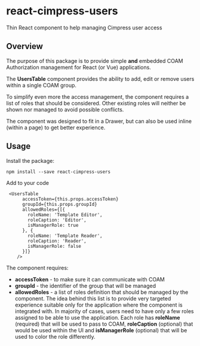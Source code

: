 # react-cimpress-users
Thin React component to help managing Cimpress user access

## Overview 
The purpose of this package is to provide simple **and** embedded COAM Authorization management
for React (or Vue) applications.
 
The **UsersTable** component provides the ability to add, edit or remove users within a single COAM group.

To simplify even more the access management, the component requires a list of roles that should 
be considered. Other existing roles will neither be shown nor managed to avoid possible conflicts. 

The component was designed to fit in a Drawer, but can also be used inline (within a page) to get better experience.


## Usage

Install the package:
    
    npm install --save react-cimpress-users

  
Add to your code

     <UsersTable
          accessToken={this.props.accessToken}
          groupId={this.props.groupId}
          allowedRoles={[{
            roleName: 'Template Editor',
            roleCaption: 'Editor',
            isManagerRole: true
          }, {
            roleName: 'Template Reader',
            roleCaption: 'Reader',
            isManagerRole: false
          }]}
        />
        
The component requires:
- **accessToken** - to make sure it can communicate with COAM
- **groupId** - the identifier of the group that will be managed
- **allowedRoles** - a list of roles definition that should be managed by the component. 
The idea behind this list is to provide very targeted experience suitable only for the 
application where the component is integrated with. In majority of cases, users need to have
only a few roles assigned to be able to use the application. Each role has **roleName** (required) that 
will be used to pass to COAM, **roleCaption** (optional) that would be used within the UI and 
**isManagerRole** (optional) that will be used to color the role differently.
